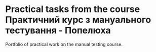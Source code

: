 # Practical tasks from the course Практичний курс з мануального тестування - Попелюха
Portfolio of practical work on the manual testing course.

